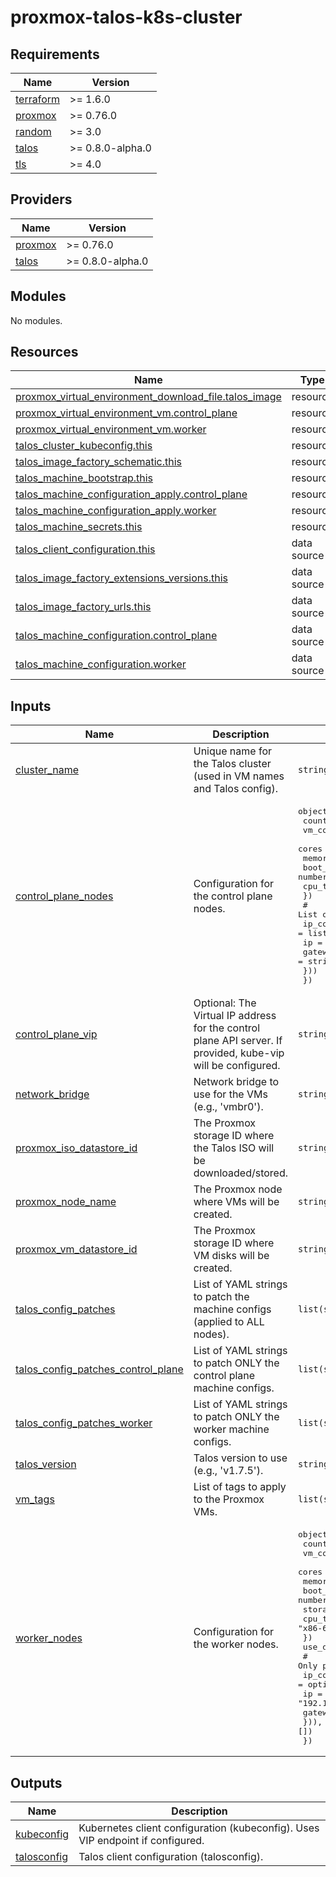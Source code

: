 # proxmox-talos-k8s-cluster

<!-- BEGIN_TF_DOCS -->
## Requirements

| Name | Version |
|------|---------|
| <a name="requirement_terraform"></a> [terraform](#requirement\_terraform) | >= 1.6.0 |
| <a name="requirement_proxmox"></a> [proxmox](#requirement\_proxmox) | >= 0.76.0 |
| <a name="requirement_random"></a> [random](#requirement\_random) | >= 3.0 |
| <a name="requirement_talos"></a> [talos](#requirement\_talos) | >= 0.8.0-alpha.0 |
| <a name="requirement_tls"></a> [tls](#requirement\_tls) | >= 4.0 |

## Providers

| Name | Version |
|------|---------|
| <a name="provider_proxmox"></a> [proxmox](#provider\_proxmox) | >= 0.76.0 |
| <a name="provider_talos"></a> [talos](#provider\_talos) | >= 0.8.0-alpha.0 |

## Modules

No modules.

## Resources

| Name | Type |
|------|------|
| [proxmox_virtual_environment_download_file.talos_image](https://registry.terraform.io/providers/bpg/proxmox/latest/docs/resources/virtual_environment_download_file) | resource |
| [proxmox_virtual_environment_vm.control_plane](https://registry.terraform.io/providers/bpg/proxmox/latest/docs/resources/virtual_environment_vm) | resource |
| [proxmox_virtual_environment_vm.worker](https://registry.terraform.io/providers/bpg/proxmox/latest/docs/resources/virtual_environment_vm) | resource |
| [talos_cluster_kubeconfig.this](https://registry.terraform.io/providers/siderolabs/talos/latest/docs/resources/cluster_kubeconfig) | resource |
| [talos_image_factory_schematic.this](https://registry.terraform.io/providers/siderolabs/talos/latest/docs/resources/image_factory_schematic) | resource |
| [talos_machine_bootstrap.this](https://registry.terraform.io/providers/siderolabs/talos/latest/docs/resources/machine_bootstrap) | resource |
| [talos_machine_configuration_apply.control_plane](https://registry.terraform.io/providers/siderolabs/talos/latest/docs/resources/machine_configuration_apply) | resource |
| [talos_machine_configuration_apply.worker](https://registry.terraform.io/providers/siderolabs/talos/latest/docs/resources/machine_configuration_apply) | resource |
| [talos_machine_secrets.this](https://registry.terraform.io/providers/siderolabs/talos/latest/docs/resources/machine_secrets) | resource |
| [talos_client_configuration.this](https://registry.terraform.io/providers/siderolabs/talos/latest/docs/data-sources/client_configuration) | data source |
| [talos_image_factory_extensions_versions.this](https://registry.terraform.io/providers/siderolabs/talos/latest/docs/data-sources/image_factory_extensions_versions) | data source |
| [talos_image_factory_urls.this](https://registry.terraform.io/providers/siderolabs/talos/latest/docs/data-sources/image_factory_urls) | data source |
| [talos_machine_configuration.control_plane](https://registry.terraform.io/providers/siderolabs/talos/latest/docs/data-sources/machine_configuration) | data source |
| [talos_machine_configuration.worker](https://registry.terraform.io/providers/siderolabs/talos/latest/docs/data-sources/machine_configuration) | data source |

## Inputs

| Name | Description | Type | Default | Required |
|------|-------------|------|---------|:--------:|
| <a name="input_cluster_name"></a> [cluster\_name](#input\_cluster\_name) | Unique name for the Talos cluster (used in VM names and Talos config). | `string` | n/a | yes |
| <a name="input_control_plane_nodes"></a> [control\_plane\_nodes](#input\_control\_plane\_nodes) | Configuration for the control plane nodes. | <pre>object({<br/>    count = number<br/>    vm_config = object({<br/>      cores        = number<br/>      memory       = number # In MiB<br/>      boot_disk_gb = number<br/>      cpu_type     = optional(string, "x86-64-v2-AES")<br/>    })<br/>    # List of static IP configurations. MUST match the count.<br/>    ip_configs = list(object({<br/>      ip      = string # e.g., "192.168.1.10/24"<br/>      gateway = string # e.g., "192.168.1.1"<br/>    }))<br/>  })</pre> | n/a | yes |
| <a name="input_control_plane_vip"></a> [control\_plane\_vip](#input\_control\_plane\_vip) | Optional: The Virtual IP address for the control plane API server. If provided, kube-vip will be configured. | `string` | `null` | no |
| <a name="input_network_bridge"></a> [network\_bridge](#input\_network\_bridge) | Network bridge to use for the VMs (e.g., 'vmbr0'). | `string` | n/a | yes |
| <a name="input_proxmox_iso_datastore_id"></a> [proxmox\_iso\_datastore\_id](#input\_proxmox\_iso\_datastore\_id) | The Proxmox storage ID where the Talos ISO will be downloaded/stored. | `string` | n/a | yes |
| <a name="input_proxmox_node_name"></a> [proxmox\_node\_name](#input\_proxmox\_node\_name) | The Proxmox node where VMs will be created. | `string` | n/a | yes |
| <a name="input_proxmox_vm_datastore_id"></a> [proxmox\_vm\_datastore\_id](#input\_proxmox\_vm\_datastore\_id) | The Proxmox storage ID where VM disks will be created. | `string` | n/a | yes |
| <a name="input_talos_config_patches"></a> [talos\_config\_patches](#input\_talos\_config\_patches) | List of YAML strings to patch the machine configs (applied to ALL nodes). | `list(string)` | `[]` | no |
| <a name="input_talos_config_patches_control_plane"></a> [talos\_config\_patches\_control\_plane](#input\_talos\_config\_patches\_control\_plane) | List of YAML strings to patch ONLY the control plane machine configs. | `list(string)` | `[]` | no |
| <a name="input_talos_config_patches_worker"></a> [talos\_config\_patches\_worker](#input\_talos\_config\_patches\_worker) | List of YAML strings to patch ONLY the worker machine configs. | `list(string)` | `[]` | no |
| <a name="input_talos_version"></a> [talos\_version](#input\_talos\_version) | Talos version to use (e.g., 'v1.7.5'). | `string` | n/a | yes |
| <a name="input_vm_tags"></a> [vm\_tags](#input\_vm\_tags) | List of tags to apply to the Proxmox VMs. | `list(string)` | `[]` | no |
| <a name="input_worker_nodes"></a> [worker\_nodes](#input\_worker\_nodes) | Configuration for the worker nodes. | <pre>object({<br/>    count = number<br/>    vm_config = object({<br/>      cores           = number<br/>      memory          = number # In MiB<br/>      boot_disk_gb    = number<br/>      storage_disk_gb = number<br/>      cpu_type        = optional(string, "x86-64-v2-AES")<br/>    })<br/>    use_dhcp = optional(bool, true)<br/>    # Only provide if use_dhcp is false. MUST match the count.<br/>    ip_configs = optional(list(object({<br/>      ip      = string # e.g., "192.168.1.100/24"<br/>      gateway = string # e.g., "192.168.1.1"<br/>    })), [])<br/>  })</pre> | n/a | yes |

## Outputs

| Name | Description |
|------|-------------|
| <a name="output_kubeconfig"></a> [kubeconfig](#output\_kubeconfig) | Kubernetes client configuration (kubeconfig). Uses VIP endpoint if configured. |
| <a name="output_talosconfig"></a> [talosconfig](#output\_talosconfig) | Talos client configuration (talosconfig). |
<!-- END_TF_DOCS -->
